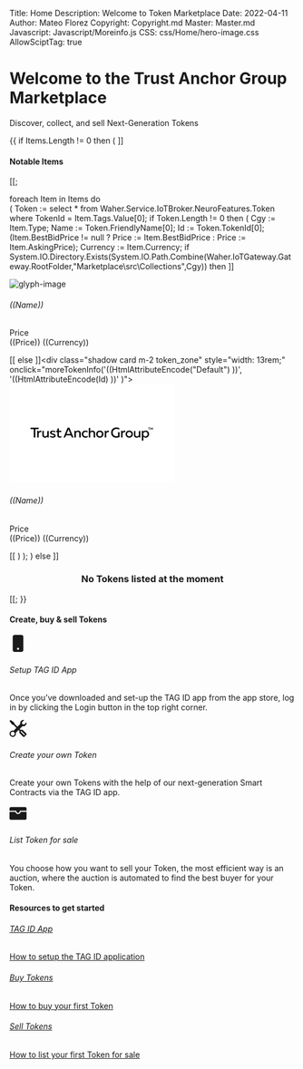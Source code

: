 ﻿Title: Home
Description: Welcome to Token Marketplace
Date: 2022-04-11
Author: Mateo Florez
Copyright: Copyright.md
Master: Master.md
Javascript: Javascript/Moreinfo.js
CSS: css/Home/hero-image.css
AllowSciptTag: true

<div style='display:none' id = "collections">
{{ 
    Items := select top 6 * from Waher.Service.IoTBroker.Marketplace.AuctionItem
	where 
		Type != null
	and 
		Processed = null
	and	
		Expires > now 
	order by Type;

}}
</div>


<div class="hero-image mb-2">
	<div class="hero-image-gradient"></div>
	<div class="container hero-text">
    	<h1>Welcome to the Trust Anchor Group Marketplace</h1>
    	<p class="lead">Discover, collect, and sell Next-Generation Tokens</p>
    </div>
</div>

{{
if Items.Length != 0 then 
(
]]<div class="container mt-5 mb-5">
<h4 class="text-center m-3 pb-2 border-bottom">Notable Items</h2>
<div class="zone grid-wrapper">[[;

foreach Item in Items
do    
(
Token :=  select * from Waher.Service.IoTBroker.NeuroFeatures.Token where TokenId = Item.Tags.Value[0];
if Token.Length != 0 then
(
Cgy := Item.Type;
Name := Token.FriendlyName[0];
Id := Token.TokenId[0];
(Item.BestBidPrice != null ? Price := Item.BestBidPrice : Price := Item.AskingPrice);
Currency := Item.Currency;
if System.IO.Directory.Exists(System.IO.Path.Combine(Waher.IoTGateway.Gateway.RootFolder,"Marketplace\\src\\Collections",Cgy)) then
	]]<div class="shadow card m-2 token_zone" style="width: 13rem;" onclick="moreTokenInfo('((HtmlAttributeEncode(Cgy) ))', '((HtmlAttributeEncode(Id) ))' )">
		<img class="card-img-top token-image" src="/Marketplace/src/Collections/((Cgy))/Images/tokenImage.png" alt="glyph-image"/>
		<div class= "card-body">
		<h6 class="card-title">((Name))</h6>
		<p class="card-text text-start">Price <br>((Price)) ((Currency))</p>
		</div>
	</div>
	[[
else
	]]<div class="shadow card m-2 token_zone" style="width: 13rem;" onclick="moreTokenInfo('((HtmlAttributeEncode("Default") ))', '((HtmlAttributeEncode(Id) ))' )">
		<img class="card-img-top token-image" src="/Marketplace/src/Collections/Default/Images/tokenImage.png" alt="glyph-image"/>
		<div class= "card-body">
			<h6 class="card-title">((Name))</h6>
			<p class="card-text text-start">Price <br>((Price)) ((Currency))</p>
		</div>
	</div>
	[[
)
);
)
else 
]]<div class="container">
	<div class="token-basic-info token-description-container">
		<div class="token-title">
			<div>
				<h3 class= "default-blue" style= "text-align: center;">No Tokens listed at the moment</h3>
			</div>
		</div>
	</div>
</div>[[;
}}
</div>
</div>
<div class="create-and-sell mt-5">
	<div class="container px-4 py-5" id="hanging-icons">
    <h4 class="pb-2 border-bottom text-center">Create, buy & sell Tokens</h4>
    <div class="row g-4 py-5 row-cols-1 row-cols-lg-3">
      <div class="feature-col text-center">
		<div class="icon-square text-bg-light d-inline-flex align-items-center justify-content-center fs-4 flex-shrink-0">
			<svg xmlns="http://www.w3.org/2000/svg" width="30" height="30" fill="currentColor" class="bi bi-phone-fill" viewBox="0 0 16 16">
				<path d="M3 2a2 2 0 0 1 2-2h6a2 2 0 0 1 2 2v12a2 2 0 0 1-2 2H5a2 2 0 0 1-2-2V2zm6 11a1 1 0 1 0-2 0 1 1 0 0 0 2 0z"/>
			</svg>
		</div>
        <div>
          <h6 >Setup TAG ID App</h6>
          <p>Once you’ve downloaded and set-up the <span class="text-primary">TAG ID</span> app from the app store, log in by clicking the Login button in the top right corner.<p>
        </div>
      </div>
      <div class="feature-col text-center">
	  	<div class="icon-square text-bg-light d-inline-flex align-items-center justify-content-center fs-4 flex-shrink-0">
			<svg xmlns="http://www.w3.org/2000/svg" width="30" height="30" fill="currentColor" class="bi bi-phone-fill" viewBox="0 0 16 16">
				<path d="M1 0 0 1l2.2 3.081a1 1 0 0 0 .815.419h.07a1 1 0 0 1 .708.293l2.675 2.675-2.617 2.654A3.003 3.003 0 0 0 0 13a3 3 0 1 0 5.878-.851l2.654-2.617.968.968-.305.914a1 1 0 0 0 .242 1.023l3.27 3.27a.997.997 0 0 0 1.414 0l1.586-1.586a.997.997 0 0 0 0-1.414l-3.27-3.27a1 1 0 0 0-1.023-.242L10.5 9.5l-.96-.96 2.68-2.643A3.005 3.005 0 0 0 16 3c0-.269-.035-.53-.102-.777l-2.14 2.141L12 4l-.364-1.757L13.777.102a3 3 0 0 0-3.675 3.68L7.462 6.46 4.793 3.793a1 1 0 0 1-.293-.707v-.071a1 1 0 0 0-.419-.814L1 0Zm9.646 10.646a.5.5 0 0 1 .708 0l2.914 2.915a.5.5 0 0 1-.707.707l-2.915-2.914a.5.5 0 0 1 0-.708ZM3 11l.471.242.529.026.287.445.445.287.026.529L5 13l-.242.471-.026.529-.445.287-.287.445-.529.026L3 15l-.471-.242L2 14.732l-.287-.445L1.268 14l-.026-.529L1 13l.242-.471.026-.529.445-.287.287-.445.529-.026L3 11Z"/>
			</svg>
		</div>
        <div>
          <h6 >Create your own Token </h6>
          <p>Create your own Tokens with the help of our <span class="text-primary">next-generation Smart Contracts</span> via the TAG ID app.</p>
        </div>
      </div>
      <div class="feature-col text-center">
		<div class="icon-square text-bg-light d-inline-flex align-items-center justify-content-center fs-4 flex-shrink-0">
			<svg xmlns="http://www.w3.org/2000/svg" width="30" height="30" fill="currentColor" class="bi bi-phone-fill" viewBox="0 0 16 16">
				 <path d="M1.5 2A1.5 1.5 0 0 0 0 3.5v2h6a.5.5 0 0 1 .5.5c0 .253.08.644.306.958.207.288.557.542 1.194.542.637 0 .987-.254 1.194-.542.226-.314.306-.705.306-.958a.5.5 0 0 1 .5-.5h6v-2A1.5 1.5 0 0 0 14.5 2h-13z"/>
				<path d="M16 6.5h-5.551a2.678 2.678 0 0 1-.443 1.042C9.613 8.088 8.963 8.5 8 8.5c-.963 0-1.613-.412-2.006-.958A2.679 2.679 0 0 1 5.551 6.5H0v6A1.5 1.5 0 0 0 1.5 14h13a1.5 1.5 0 0 0 1.5-1.5v-6z"/>
			</svg>
		</div>
        <div>
          <h6 >List Token for sale</h6>
          <p>You choose how you want to sell your Token, the most efficient way is an <span class="text-primary">auction</span>, where the auction is automated to find the best buyer for your Token.</p>
        </div>
      </div>
    </div>
  </div>
</div>

<div class="container px-4 py-5" id="custom-cards">
<h4 class="pb-2 border-bottom text-center">Resources to get started </h4>
<div class="row row-cols-1 row-cols-lg-3 align-items-stretch g-4 py-5">
	<a class="text-decoration-none" href="Resources/Tutorials/TagId/TagId.md">
		<div class="col">
			<div class="card card-cover h-100 overflow-hidden text-bg-dark rounded-4 shadow-lg" >
			  <div class="d-flex flex-column h-100 p-5 pb-3 text-white text-shadow-1 text-center">
				<h6 class="mb-4 display-6 lh-1 fw-bold">TAG ID App</h2>
				<p class="mt-auto">How to setup the TAG ID application</p>
			  </div>
			</div>
		</div>
	</a>
	<a class="text-decoration-none" href="Resources/Tutorials/Buying/BuyTokens.md">
		<div class="col">
			<div class="card card-cover h-100 overflow-hidden text-bg-dark rounded-4 shadow-lg" >
			  <div class="d-flex flex-column h-100 p-5 pb-3 text-white text-shadow-1 text-center">
				<h6 class="mb-4 display-6 lh-1 fw-bold">Buy Tokens</h2>
				<p class="mt-auto" >How to buy your first Token</p>
			  </div>
			</div>
		</div>
	</a>
	<a class="text-decoration-none" href="Resources/Tutorials/Selling/SellTokens.md">
		<div class="col">
			<div class="card card-cover h-100 overflow-hidden text-bg-dark rounded-4 shadow-lg">
			  <div class="d-flex flex-column h-100 p-5 pb-3 text-shadow-1 text-center">
				<h6 class=" mb-4 display-6 lh-1 fw-bold">Sell Tokens</h2>
				<p class="mt-auto">How to list your first Token for sale</p>
			  </div>
			</div>
		</div>
	</a>
</div>
</div>